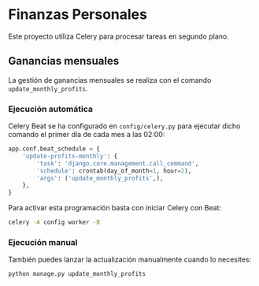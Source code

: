 # Finanzas Personales

Este proyecto utiliza Celery para procesar tareas en segundo plano.

## Ganancias mensuales

La gestión de ganancias mensuales se realiza con el comando `update_monthly_profits`.

### Ejecución automática

Celery Beat se ha configurado en `config/celery.py` para ejecutar dicho comando el primer día de cada mes a las 02:00:

```python
app.conf.beat_schedule = {
    'update-profits-monthly': {
        'task': 'django.core.management.call_command',
        'schedule': crontab(day_of_month=1, hour=2),
        'args': ('update_monthly_profits',),
    },
}
```

Para activar esta programación basta con iniciar Celery con Beat:

```bash
celery -A config worker -B
```

### Ejecución manual

También puedes lanzar la actualización manualmente cuando lo necesites:

```bash
python manage.py update_monthly_profits
```